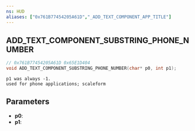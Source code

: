 ```yaml
---
ns: HUD
aliases: ["0x761B77454205A61D","_ADD_TEXT_COMPONENT_APP_TITLE"]
---
```

## ADD_TEXT_COMPONENT_SUBSTRING_PHONE_NUMBER

```c
// 0x761B77454205A61D 0x65E1D404
void ADD_TEXT_COMPONENT_SUBSTRING_PHONE_NUMBER(char* p0, int p1);
```

```
p1 was always -1.  
used for phone applications; scaleform  
```

## Parameters
* **p0**:
* **p1**:


